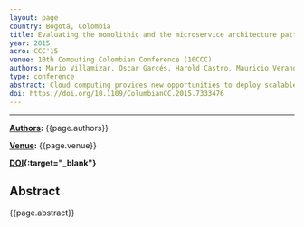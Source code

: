 ```yaml
---
layout: page
country: Bogotá, Colombia
title: Evaluating the monolithic and the microservice architecture pattern to deploy web applications in the cloud
year: 2015
acro: CCC'15
venue: 10th Computing Colombian Conference (10CCC)
authors: Mario Villamizar, Oscar Garcés, Harold Castro, Mauricio Verano, Lorena Salamanca, Rubby Casallas, and Santiago Gil
type: conference
abstract: Cloud computing provides new opportunities to deploy scalable application in an efficient way, allowing enterprise applications to dynamically adjust their computing resources on demand. In this paper we analyze and test the microservice architecture pattern, used during the last years by large Internet companies like Amazon, Netflix and LinkedIn to deploy large applications in the cloud as a set of small services that can be developed, tested, deployed, scaled, operated and upgraded independently, allowing these companies to gain agility, reduce complexity and scale their applications in the cloud in a more efficient way. We present a case study where an enterprise application was developed and deployed in the cloud using a monolithic approach and a microservice architecture using the Play web framework. We show the results of performance tests executed on both applications, and we describe the benefits and challenges that existing enterprises can get and face when they implement microservices in their applications.
doi: https://doi.org/10.1109/ColumbianCC.2015.7333476
---
```


---

**[Authors](#):** {{page.authors}}

**[Venue](#):** {{page.venue}}

**[DOI]({{page.doi}}){:target="_blank"}** 

## Abstract
{{page.abstract}}